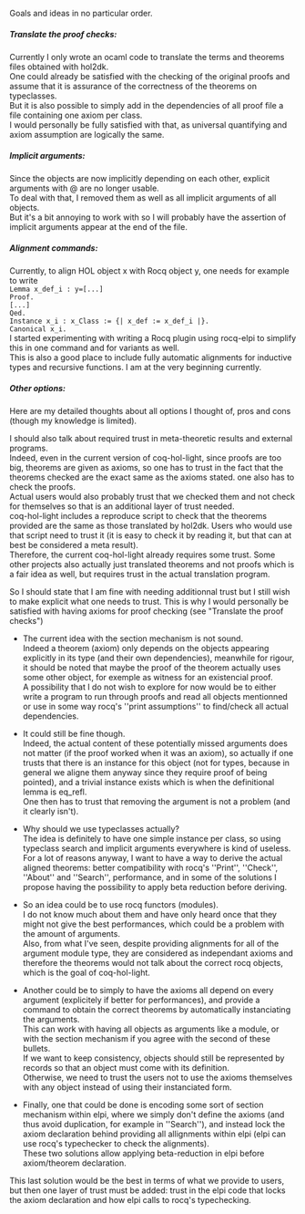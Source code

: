 Goals and ideas in no particular order.
##### Translate the proof checks:  
Currently I only wrote an ocaml code to translate the terms and theorems files obtained with hol2dk.  
One could already be satisfied with the checking of the original proofs and assume that it is assurance of the correctness of the theorems on typeclasses.  
But it is also possible to simply add in the dependencies of all proof file a file containing one axiom per class.  
I would personally be fully satisfied with that, as universal quantifying and axiom assumption are logically the same.
##### Implicit arguments:
Since the objects are now implicitly depending on each other, explicit arguments with @ are no longer usable.  
To deal with that, I removed them as well as all implicit arguments of all objects.  
But it's a bit annoying to work with so I will probably have the assertion of implicit arguments appear at the end of the file.
##### Alignment commands:
Currently, to align HOL object x with Rocq object y, one needs for example to write  
``Lemma x_def_i : y=[...]``  
``Proof.``  
``[...]``  
``Qed.``  
``Instance x_i : x_Class := {| x_def := x_def_i |}.``  
``Canonical x_i.``  
I started experimenting with writing a Rocq plugin using rocq-elpi to simplify this in one command and for variants as well.  
This is also a good place to include fully automatic alignments for inductive types and recursive functions.
I am at the very beginning currently.
##### Other options:
Here are my detailed thoughts about all options I thought of, pros and cons (though my knowledge is limited).  
  
I should also talk about required trust in meta-theoretic results and external programs.  
Indeed, even in the current version of coq-hol-light, since proofs are too big, theorems are given as axioms, so one has to trust in the fact that the theorems checked are the exact same as the axioms stated. one also has to check the proofs.  
Actual users would also probably trust that we checked them and not check for themselves so that is an additional layer of trust needed.  
coq-hol-light includes a reproduce script to check that the theorems provided are the same as those translated by hol2dk. Users who would use that script need to trust it (it is easy to check it by reading it, but that can at best be considered a meta result).  
Therefore, the current coq-hol-light already requires some trust. Some other projects also actually just translated theorems and not proofs which is a fair idea as well, but requires trust in the actual translation program.  
  
So I should state that I am fine with needing additionnal trust but I still wish to make explicit what one needs to trust. This is why I would personally be satisfied with having axioms for proof checking (see "Translate the proof checks")

- The current idea with the section mechanism is not sound.  
  Indeed a theorem (axiom) only depends on the objects appearing explicitly in its type (and their own dependencies), meanwhile for rigour, it should be noted that maybe the proof of the theorem actually uses some other object, for exemple as witness for an existencial proof.  
  A possibility that I do not wish to explore for now would be to either write a program to run through proofs and read all objects mentionned or use in some way rocq's ''print assumptions'' to find/check all actual dependencies.
  
- It could still be fine though.  
  Indeed, the actual content of these potentially missed arguments does not matter (if the proof worked when it was an axiom), so actually if one trusts that there is an instance for this object (not for types, because in general we aligne them anyway since they require proof of being pointed), and a trivial instance exists which is when the definitional lemma is eq_refl.  
  One then has to trust that removing the argument is not a problem (and it clearly isn't).
- Why should we use typeclasses actually?  
  The idea is definitely to have one simple instance per class, so using typeclass search and implicit arguments everywhere is kind of useless.  
  For a lot of reasons anyway, I want to have a way to derive the actual aligned theorems: better compatibility with rocq's ''Print'', ''Check'', ''About'' and ''Search'', performance, and in some of the solutions I propose having the possibility to apply beta reduction before deriving.
- So an idea could be to use rocq functors (modules).  
  I do not know much about them and have only heard once that they might not give the best performances, which could be a problem with the amount of arguments.  
  Also, from what I've seen, despite providing alignments for all of the argument module type, they are considered as independant axioms and therefore the theorems would not talk about the correct rocq objects, which is the goal of coq-hol-light.
- Another could be to simply to have the axioms all depend on every argument (explicitely if better for performances), and provide a command to obtain the correct theorems by automatically instanciating the arguments.  
  This can work with having all objects as arguments like a module, or with the section mechanism if you agree with the second of these bullets.  
  If we want to keep consistency, objects should still be represented by records so that an object must come with its definition.  
  Otherwise, we need to trust the users not to use the axioms themselves with any object instead of using their instanciated form.  
- Finally, one that could be done is encoding some sort of section mechanism within elpi, where we simply don't define the axioms (and thus avoid duplication, for example in ''Search''), and instead lock the axiom declaration behind providing all allignments within elpi (elpi can use rocq's typechecker to check the alignments).  
  These two solutions allow applying beta-reduction in elpi before axiom/theorem declaration.  
  
This last solution would be the best in terms of what we provide to users, but then one layer of trust must be added: trust in the elpi code that locks the axiom declaration and how elpi calls to rocq's typechecking. 
